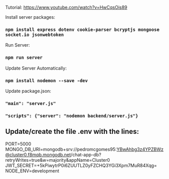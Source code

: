 Tutorial: https://www.youtube.com/watch?v=HwCqsOis89

Install server packages:

### `npm install express dotenv cookie-parser bcryptjs mongoose socket.io jsonwebtoken`

Run Server:

### `npm run server`

Update Server Automatically:

### `npm install nodemon --save -dev`

Update package.json:

### `"main": "server.js"`

### `"scripts": {"server": "nodemon backend/server.js"}`

## Update/create the file .env with the lines:

PORT=5000
MONGO_DB_URI=mongodb+srv://pedromcgomes95:YBwAhbg3z4YPZBWz@cluster0.f8mqb.mongodb.net/chat-app-db?retryWrites=true&w=majority&appName=Cluster0
JWT_SECRET=+5kPiwytrP0i6ZUUTLZ0yFZCHQ3YGi3Xpm7MuR84Xqg=
NODE_ENV=development
